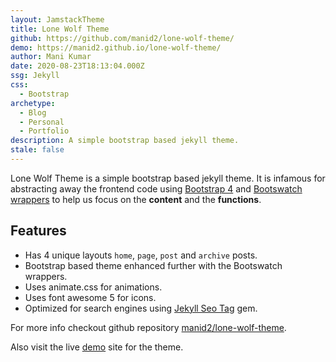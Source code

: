 ```yaml
---
layout: JamstackTheme
title: Lone Wolf Theme
github: https://github.com/manid2/lone-wolf-theme/
demo: https://manid2.github.io/lone-wolf-theme/
author: Mani Kumar
date: 2020-08-23T18:13:04.000Z
ssg: Jekyll
css:
  - Bootstrap
archetype:
  - Blog
  - Personal
  - Portfolio
description: A simple bootstrap based jekyll theme.
stale: false
---
```


Lone Wolf Theme is a simple bootstrap based jekyll theme.
It is infamous for abstracting away the frontend code using [Bootstrap 4][bs4]
and [Bootswatch wrappers][bootswatch] to help us focus on the **content** and
the **functions**.

## Features

- Has 4 unique layouts `home`, `page`, `post` and `archive` posts.
- Bootstrap based theme enhanced further with the Bootswatch wrappers.
- Uses animate.css for animations.
- Uses font awesome 5 for icons.
- Optimized for search engines using [Jekyll Seo Tag][jst] gem.

For more info checkout github repository [manid2/lone-wolf-theme][lwt_git_repo].

Also visit the live [demo][lwt_live_demo] site for the theme.

<!-- External links -->
[jekyll]: https://jekyllrb.com/
[bs4]: https://getbootstrap.com/
[bootswatch]: https://bootswatch.com/
[jst]: https://github.com/jekyll/jekyll-seo-tag
[lwt_git_repo]: https://github.com/manid2/lone-wolf-theme/
[lwt_live_demo]: https://manid2.github.io/lone-wolf-theme/
